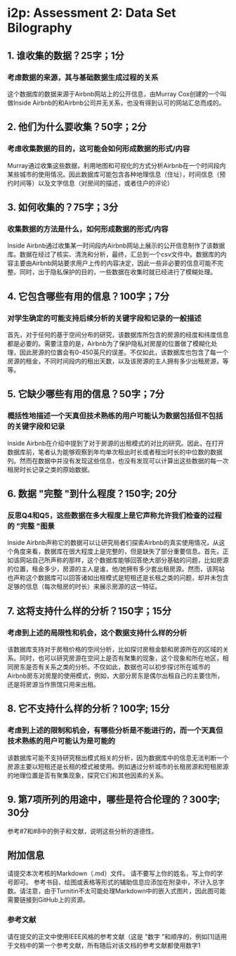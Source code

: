 # i2p: Assessment 2: Data Set Bilography

## 1. 谁收集的数据？25字；1分

### 考虑数据的来源，其与基础数据生成过程的关系

这个数据库的数据来源于Airbnb网站上的公开信息，由Murray Cox创建的一个叫做Inside Airbnb的和Airbnb公司并无关系，也没有得到认可的网站汇总而成的。

## 2. 他们为什么要收集？50字；2分

### 考虑收集数据的目的，这可能会如何形成数据的形式/内容

Murray通过收集这些数据，利用地图和可视化的方式分析Airbnb在一个时间段内某些城市的使用情况。因此数据库可能包含各种地理信息（住址），时间信息（预约时间等）以及文字信息（对房间的描述，或者住户的评论）

## 3. 如何收集的？75字；3分

### 收集数据的方法是什么，如何形成数据的形式/内容

Inside Airbnb通过收集某一时间段内Airbnb网站上展示的公开信息制作了该数据库。数据在经过了核实、清洗和分析，最终，汇总到一个csv文件中。数据库的内容主要由Airbnb网站要求用户上传的内容决定，因此一些非必要的信息可能不完整。同时，出于隐私保护的目的，一些数据在收集时就已经进行了模糊处理。

## 4. 它包含哪些有用的信息？100字；7分

### 对学生确定的可能支持后续分析的关键字段和记录的一般描述

首先，对于任何的基于空间分布的研究，该数据库所包含的房源的经度和纬度信息都是必要的。需要注意的是，Airbnb为了保护隐私对房屋的位置做了模糊化处理，因此房源的位置会有0-450英尺的误差。不仅如此，该数据库也包含了每一个房源的租金，不同时间段内的租出天数，以及该房源的主人拥有多少出租房源，等等。

## 5. 它缺少哪些有用的信息？50字；7分

### 概括性地描述一个天真但技术熟练的用户可能认为数据包括但不包括的关键字段和记录

Inside Airbnb在介绍中提到了对于房源的出租模式的对比的研究。因此，在打开数据库前，笔者认为能够观察到年均单次租出时长或者租出时长的中位数的数据列。然而在数据中并没有发现这些信息，也没有发现可以计算出这些数据的每一次租房时长记录之类的原始数据。

## 6. 数据 "完整 "到什么程度？150字; 20分

### 反思Q4和Q5，这些数据在多大程度上是它声称允许我们检查的过程的 "完整 "图景

Inside Airbnb声称它的数据可以让研究局者们探索Airbnb的真实使用情况，从这个角度来看，数据库在很大程度上是完整的，但是缺失了部分重要信息。首先，正如该网站自己所声称的那样，这个数据库能够回答绝大部分基础的问题，比如房源的位置，租金多少，房源的主人是谁，他/她拥有多少套出租房源。然而，该网站也声称这个数据库可以回答诸如出租模式是短租还是长租之类的问题，却并未包含足够的信息（每次租房的时长）来展示房源的这一特征。

## 7. 这将支持什么样的分析？150字；15分

### 考虑到上述的局限性和机会，这个数据支持什么样的分析

该数据库支持对于房租价格的空间分析，比如探讨房租金额和房源所在的区域的关系。同时，也可以研究房源在空间上是否有聚集的现象，这个现象和所在地区，相同房东是否有关系之类的分析。不仅如此，数据也可以初步探讨所在城市的Airbnb房东对房屋的使用模式，例如，大部分房东是偶尔出租自己的主要住所，还是将房源当作旅馆只用来出租。

## 8. 它不支持什么样的分析？100字; 15分

### 考虑到上述的限制和机会，有哪些分析是不能进行的，而一个天真但技术熟练的用户可能认为是可能的

该数据库可能不支持研究租出模式相关的分析，因为数据库中的信息无法判断一个房源主要以短租还是长租的模式被使用。例如通过分析城市的长租房源和短租房源的地理位置是否有聚集现象，探究它们和其他因素的关系。

## 9. 第7项所列的用途中，哪些是符合伦理的？300字; 30分

参考#7和#8中的例子和文献，说明这些分析的道德性。

## 附加信息

请提交本次考核的Markdown（.md）文件。
请不要写上你的姓名，写上你的学号即可。
参考书目、绘图或表格等形式的辅助信息应添加在附录中，不计入总字数。请注意，由于Turnitin不太可能处理Markdown中的嵌入式图片，因此图可能需要链接到GitHub上的资源。

### 参考文献

请在提交的正文中使用IEEE风格的参考文献（这是 "数字 "和顺序的，例如[1]适用于文档中的第一个参考文献，所有随后对该文档的参考文献都使用数字1
